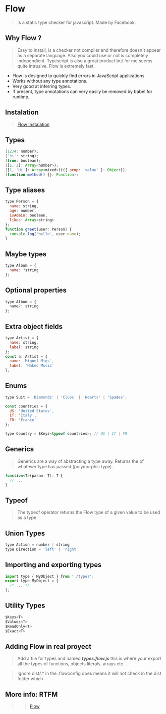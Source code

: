 # Flow

> Is a static type checker for javascript. Made by Facebook.

## Why Flow ?

> Easy to install, is a checker not compiler and therefore doesn´t appear as a separate language. Also you could use or not is completely independient. Typescript is also a great product but for me seems quite intrusive. Flow is extremely fast.

* Flow is designed to quickly find errors in JavaScript applications.
* Works without any type annotations.
* Very good at inferring types.
* If present, type annotations can very easily be removed by babel for runtime.

## Instalation

> [Flow Instalation](https://flow.org/en/docs/install/)

## Types

```javascript
(1234: number);
('hi': string);
(true: boolean);
([1, 2]: Array<number>);
([1, 'Hi']: Array<mixed>)(({ prop: 'value' }: Object));
(function method() {}: Function);
```

## Type aliases

```javascript
type Person = {
  name: string,
  age: number,
  isAdmin: boolean,
  likes: Array<string>
};
function greet(user: Person) {
  console.log('hello', user.name);
}
```

## Maybe types

```javascript
type Album = {
  name: ?string
};
```

## Optional properties

```javascript
type Album = {
  name?: string
};
```

## Extra object fields

```javascript
type Artist = {
  name: string,
  label: string
};
const a: Artist = {
  name: 'Miguel Migs',
  label: 'Naked Music'
};
```

## Enums

```javascript
type Suit = 'Diamonds' | 'Clubs' | 'Hearts' | 'Spades';

const countries = {
  US: 'United States',
  IT: 'Italy',
  FR: 'France'
};

type Country = $Keys<typeof countries>; // US | IT | FR
```

## Generics

> Generics are a way of abstracting a type away. Returns the of whatever type has passed (polymorphic type).

```javascript
function<T>(param: T): T {
  // ...
}
```

## Typeof

> The typeof operator returns the Flow type of a given value to be used as a type.

## Union Types

```javascript
type Action = number | string
type Direction = 'left' | 'right
```

## Importing and exporting types

```javascript
import type { MyObject } from './types';
export type MyObject = {
  /* ... */
};
```

## Utility Types

```javascript
$Keys<T>
$Values<T>
$ReadOnly<T>
$Exact<T>
```

## Adding Flow in real proyect

> Add a file for types and named **_types.flow.js_** this is where your export all the types of functions, objects literals, arrays etc...

> Ignore dist/.\* in the .flowconfig does means it will not check in the dist folder which

## More info: RTFM

> > [Flow](https://flow.org/en/docs/)
